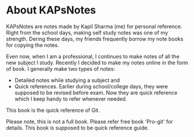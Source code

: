 # About KAPsNotes

KAPsNotes are notes made by Kapil Sharma (me) for personal reference. Right from the school days, making self study notes was one of my strength. Dering these days, my friends frequently borrow my note books for copying the notes.

Even now, when I am a professional, I continues to make notes of all the new subject I study. Recently I decided to make my notes online in the form of book. I generally make two types of notes:

* Detailed notes while studying a subject and
* Quick references. Earlier during school/college days, they were supposed to be revised before exam. Now they are quick reference which I keep handy to refer whenever needed.

This book is the quick reference of Git.

Please note, this is not a full book. Please refer free book 'Pro-git' for details. This book is supposed to be quick reference guide.
